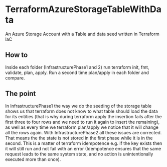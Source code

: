 # TerraformAzureStorageTableWithData
An Azure Storage Account with a Table and data seed written in Terraform IaC

## How to
Inside each folder (InfrastructurePhase1 and 2) run terraform init, fmt, validate, plan, apply. Run a second time plan/apply in each folder and compare.

## The point
In InfrastructurePhase1 the way we do the seeding of the storage table shows us that terraform does not know to what table should load the data for its entities (that is why during terraform apply the insertion fails after the first three to four rows and we need to run it again to insert the remaining), as well as every time we terraform plan/apply we notice that it will change all the rows again. With InfrastructurePhase2 all these issues are corrected.
That means the the state is not stored in the first phase while it is in the second. This is a matter of terraform idempotence e.g. if the key exists then it will still run and not fail with an error (Idempotence ensures that the same request leads to the same system state, and no action is unintentionally executed more than once).
